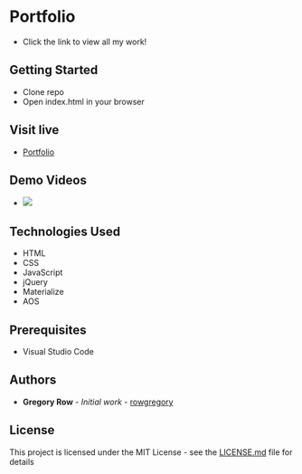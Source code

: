 # Portfolio

 * Click the link to view all my work!

## Getting Started

 * Clone repo
 * Open index.html in your browser

## Visit live

 * [Portfolio](https://rowgregory.github.io/Portfolio/)
     
## Demo Videos

 * ![](assets/images/Sonic-Word-Guess.gif?raw=true)
 
## Technologies Used

 * HTML
 * CSS
 * JavaScript
 * jQuery
 * Materialize
 * AOS
 

## Prerequisites

 - Visual Studio Code

## Authors

 * **Gregory Row** - *Initial work* - [rowgregory](https://github.com/rowgregory)

## License

This project is licensed under the MIT License - see the [LICENSE.md](LICENSE.md) file for details



